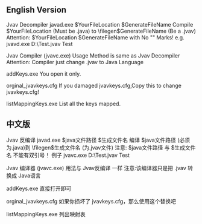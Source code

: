 English Version
------------------------------------------------
Jvav Decompiler
javad.exe $YourFileLocation $GenerateFileName
Compile $YourFileLocation (Must be .java) to \filegen\$GenerateFileName (Be a .jvav)
Attention:  $YourFileLocation $GenerateFileName with No "" Marks!
e.g. jvavd.exe D:\Test.jvav Test

Jvav Compiler (jvavc.exe)
Usage Method is same as Jvav Decompiler
Attention: Compiler just change .jvav to Java Language

addKeys.exe
You open it only.

orginal_jvavkeys.cfg
If you damaged jvavkeys.cfg,Copy this to change jvavkeys.cfg!

listMappingKeys.exe
List all the keys mapped.

中文版
------------------------------------------------
Jvav 反编译
javad.exe $java文件路径 $生成文件名
编译 $java文件路径 (必须为.java)到  \filegen\$生成文件名 (为.jvav文件)
注意: $java文件路径 与 $生成文件名 不能有双引号！
例子 jvavc.exe D:\Test.jvav Test

Jvav 编译器 (jvavc.exe)
用法与 Jvav反编译 一样
注意:该编译器只是把 .jvav 转换成 Java语言

addKeys.exe
直接打开即可

orginal_jvavkeys.cfg
如果你损坏了 jvavkeys.cfg，那么使用这个替换吧

listMappingKeys.exe
列出映射表